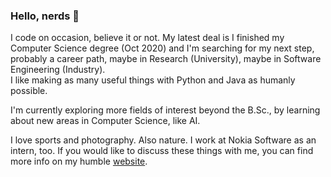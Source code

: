 ### Hello, nerds 👋

I code on occasion, believe it or not. My latest deal is I finished my Computer Science degree (Oct 2020) and I'm searching for my next step, probably a career path, maybe in Research (University), maybe in Software Engineering (Industry).
<br>I like making as many useful things with Python and Java as humanly possible.

I'm currently exploring more fields of interest beyond the B.Sc., by learning about new areas in Computer Science, like AI.

I love sports and photography. Also nature. I work at Nokia Software as an intern, too. If you would like to discuss these things with me, you can find more info on my humble [website](https://naseemsr.wixsite.com/naseem).


<!--
**NaseemSrour/NaseemSrour** is a ✨ _special_ ✨ repository because its `README.md` (this file) appears on your GitHub profile.

Here are some ideas to get you started:

- 🔭 I’m currently working on ...
- 🌱 I’m currently learning ...
- 👯 I’m looking to collaborate on ...
- 🤔 I’m looking for help with ...
- 💬 Ask me about ...
- 📫 How to reach me: ...
- 😄 Pronouns: ...
- ⚡ Fun fact: ...
-->
